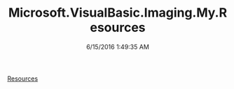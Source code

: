 ﻿---
title: Microsoft.VisualBasic.Imaging.My.Resources
date: 6/15/2016 1:49:35 AM
---

[Resources](T-Microsoft.VisualBasic.Imaging.My.Resources.Resources.html)
